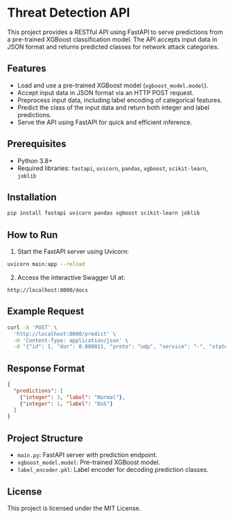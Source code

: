 # Threat Detection API

This project provides a RESTful API using FastAPI to serve predictions from a pre-trained XGBoost classification model. The API accepts input data in JSON format and returns predicted classes for network attack categories.

## Features
- Load and use a pre-trained XGBoost model (`xgboost_model.model`).
- Accept input data in JSON format via an HTTP POST request.
- Preprocess input data, including label encoding of categorical features.
- Predict the class of the input data and return both integer and label predictions.
- Serve the API using FastAPI for quick and efficient inference.

## Prerequisites
- Python 3.8+
- Required libraries: `fastapi`, `uvicorn`, `pandas`, `xgboost`, `scikit-learn`, `joblib`

## Installation
```bash
pip install fastapi uvicorn pandas xgboost scikit-learn joblib
```

## How to Run
1. Start the FastAPI server using Uvicorn:
```bash
uvicorn main:app --reload
```

2. Access the interactive Swagger UI at:
```
http://localhost:8000/docs
```

## Example Request
```bash
curl -X 'POST' \
  'http://localhost:8000/predict' \
  -H 'Content-Type: application/json' \
  -d '{"id": 1, "dur": 0.000011, "proto": "udp", "service": "-", "state": "INT", "spkts": 2, ... }'
```

## Response Format
```json
{
  "predictions": [
    {"integer": 3, "label": "Normal"},
    {"integer": 1, "label": "DoS"}
  ]
}
```

## Project Structure
- `main.py`: FastAPI server with prediction endpoint.
- `xgboost_model.model`: Pre-trained XGBoost model.
- `label_encoder.pkl`: Label encoder for decoding prediction classes.

## License
This project is licensed under the MIT License.

